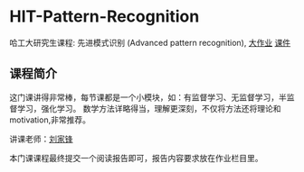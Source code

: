 # HIT-Pattern-Recognition

哈工大研究生课程: 先进模式识别 (Advanced pattern recognition), [大作业](./homework) [课件](./slides)

## 课程简介

这门课讲得非常棒，每节课都是一个小模块，如：有监督学习、无监督学习，半监督学习，强化学习。
数学方法详略得当，理解更深刻，不仅将方法还将理论和motivation,非常推荐。



讲课老师：[刘家锋](http://homepage.hit.edu.cn/jefferyliu)

本门课课程最终提交一个阅读报告即可，报告内容要求放在作业栏目里。

